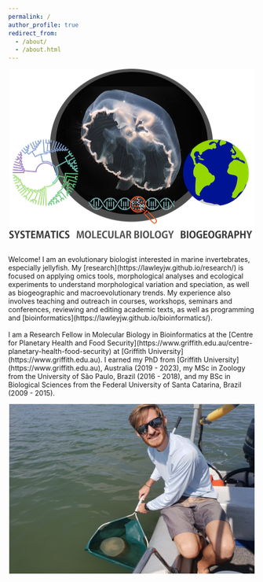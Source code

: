 ```yaml
---
permalink: /
author_profile: true
redirect_from: 
  - /about/
  - /about.html
---
```


<p align="center">
  <img width="500" height="345" src="/images/site-banner.png">
</p>
<br/>
Welcome! I am an evolutionary biologist interested in marine invertebrates, especially jellyfish. My [research](https://lawleyjw.github.io/research/) is focused on applying omics tools, morphological analyses and ecological experiments to understand morphological variation and speciation, as well as biogeographic and macroevolutionary trends. My experience also involves teaching and outreach in courses, workshops, seminars and conferences, reviewing and editing academic texts, as well as programming and [bioinformatics](https://lawleyjw.github.io/bioinformatics/).
<br/>
<br/>
I am a Research Fellow in Molecular Biology in Bioinformatics at the [Centre for Planetary Health and Food Security](https://www.griffith.edu.au/centre-planetary-health-food-security) at [Griffith University](https://www.griffith.edu.au). I earned my PhD from [Griffith University](https://www.griffith.edu.au), Australia (2019 - 2023), my MSc in Zoology from the University of São Paulo, Brazil (2016 - 2018), and my BSc in Biological Sciences from the Federal University of Santa Catarina, Brazil (2009 - 2015).
<br/>
<p align="center">
  <img width="500" height="345" src="/images/Jellies-JonLawley.jpg">
</p>

